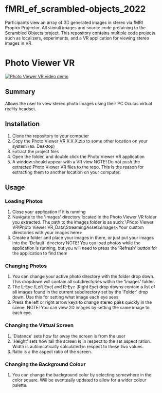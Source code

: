 # fMRI_ef_scrambled-objects_2022
Participants view an array of 3D generated images in stereo via fMRI Propixx Projector.  All stimuli images and source code pretaining to the Scrambled Objects project.  This repository contains multiple code projects such as localizers, experiments, and a VR application for viewing stereo images in VR.

# Photo Viewer VR
[![Photo Viewer VR video demo](https://img.youtube.com/vi/YFrM9KxVOho/0.jpg)](https://youtu.be/YFrM9KxVOho)
## Summary
  Allows the user to view stereo photo images using their PC Oculus virtual reality headset.
## Installation
  1. Clone the repository to your computer
  2. Copy the Photo Viewer VR X.X.X.zip to some other location on your system (ex. Desktop)
  3. Extract the project files
  4. Open the folder, and double click the Photo Viewer VR application
  5. A window should appear with a VR view
NOTE! Do not push the extracted Photo Viewer VR files to the repo.  This is the reason for extracting them to another location on your computer.
## Usage
### Loading Photos
  1. Close your application if it is running
  2. Navigate to the 'Images' directory located in the Photo Viewer VR folder you extracted. The path to the images folder is as such:
  <Some location on your system>\Photo Viewer VR\Photo Viewer VR_Data\StreamingAssets\Images\<Your custom directories with your images here>
  3. Create a folder and place your images in there, or just put your images into the 'Default' directory
  NOTE!  You can load photos while the application is running, but you will need to press the 'Refresh' button for the application to find them
### Changing Photos
  1. You can change your active photo directory with the folder drop down.  This dropdown will contain all subdirectories within the 'Images' folder.
  2. The L-Eye (Left Eye) and R-Eye (Right Eye) drop downs contain a list of all images found in the current subdirectory set by the 'Folder' drop down.  Use this for setting what image each eye sees.
  3. Press the left or right arrow keys to change stereo pairs quickly in the scene.
  NOTE!  You can view 2D images by setting the same image to each eye.  
### Changing the Virtual Screen
  1. 'Distance' sets how far away the screen is from the user
  2. 'Height' sets how tall the screen is in respect to the set aspect ration.  Width is automcatically calculated in respect to these two values.
  3. Ratio is a the aspect ratio of the screen.  
### Changing the Background Colour
  1. You can change the background color by selecting somewhere in the color square.  Will be eventually updated to allow for a wider colour palette.
